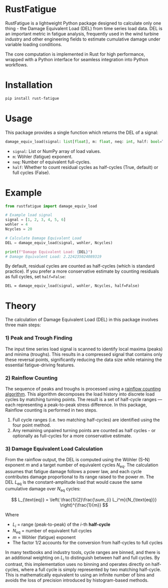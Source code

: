 # RustFatigue
RustFatigue is a lightweight Python package designed to calculate only one thing -  the Damage Equivalent Load (DEL) from time series load data. DEL is an important metric in fatigue analysis, frequently used in the wind turbine industry and other engineering fields to estimate cumulative damage under variable loading conditions.

The core computation is implemented in Rust for high performance, wrapped with a Python interface for seamless integration into Python workflows.

# Installation

```bash
pip install rust-fatigue
```
# Usage
This package provides a single function which returns the DEL of a signal:
```python
damage_equiv_load(signal: list[float], m: float, neq: int, half: bool=True) -> float
```
- `signal`: List or NumPy array of load values.
- `m`: Wöhler (fatigue) exponent.
- `neq`: Number of equivalent full-cycles.
- `half`: Whether to count residual cycles as half-cycles (True, default) or full cycles (False).

# Example
```python
from rustfatigue import damage_equiv_load

# Example load signal
signal = [1, 2, 3, 4, 5, 6]
wohler = 4
Ncycles = 20

# Calculate Damage Equivalent Load
DEL = damage_equiv_load(signal, wohler, Ncycles)

print(f"Damage Equivalent Load: {DEL}")
# Damage Equivalent Load: 2.224235024089319
```

By default, residual cycles are counted as half-cycles (which is standard practice).
If you prefer a more conservative estimate by counting residuals as full cycles, set `half=False`:


```
DEL = damage_equiv_load(signal, wohler, Ncycles, half=False)
```

# Theory

The calculation of Damage Equivalent Load (DEL) in this package involves three main steps:

### 1) Peak and Trough Finding
The input time series load signal is scanned to identify local maxima (peaks) and minima (troughs). This results in a compressed signal that contains only these reversal points, significantly reducing the data size while retaining the essential fatigue-driving features.

### 2) Rainflow Counting 
The sequence of peaks and troughs is processed using a [rainflow counting algorithm](https://en.wikipedia.org/wiki/Rainflow-counting_algorithm). This algorithm decomposes the load history into discrete load cycles by matching turning points. The result is a set of half-cycle ranges — each representing a peak-to-peak stress difference. 
In this package, Rainflow counting is performed in two steps.
1) Full cycle ranges (i.e. two matching half-cycles) are identified using the four point method.
2) Any remaining unpaired turning points are counted as half cycles - or optionally as full-cycles for a more conservative estimate.

### 3) Damage Equivalent Load Calculation
From the rainflow output, the DEL is computed using the Wöhler (S–N) exponent $m$ and a target number of equivalent cycles $N_{\text{eq}}$. The calculation assumes that fatigue damage follows a power law, and each cycle contributes damage proportional to its range raised to the power $m$. The DEL $L_{\text{eq}}$ is the constant-amplitude load that would cause the same cumulative damage over $N_{\text{eq}}$ cycles:

$$
L_{\text{eq}} = \left( \frac{1}{2}\frac{\sum_{i} L_i^m}{N_{\text{eq}}} \right)^{\frac{1}{m}}
$$

Where
- $L_i$ = range (peak-to-peak) of the $i$-th **half-cycle**
- $N_{\text{eq}}$ = number of equivalent full cycles
- $m$ = Wöhler (fatigue) exponent
- The factor $1/2$ accounts for the conversion from half-cycles to full cycles
  
In many textbooks and industry tools, cycle ranges are binned, and there is an additional weighting on $L_i$ to distinguish between half and full cycles. By contrast, this implementation uses no binning and operates directly on half-cycles, where a full cycle is simply represented by two matching half-cycle. This is mathematically equivalent to using an infinite number of bins and avoids the loss of precision introduced by histogram-based methods.
